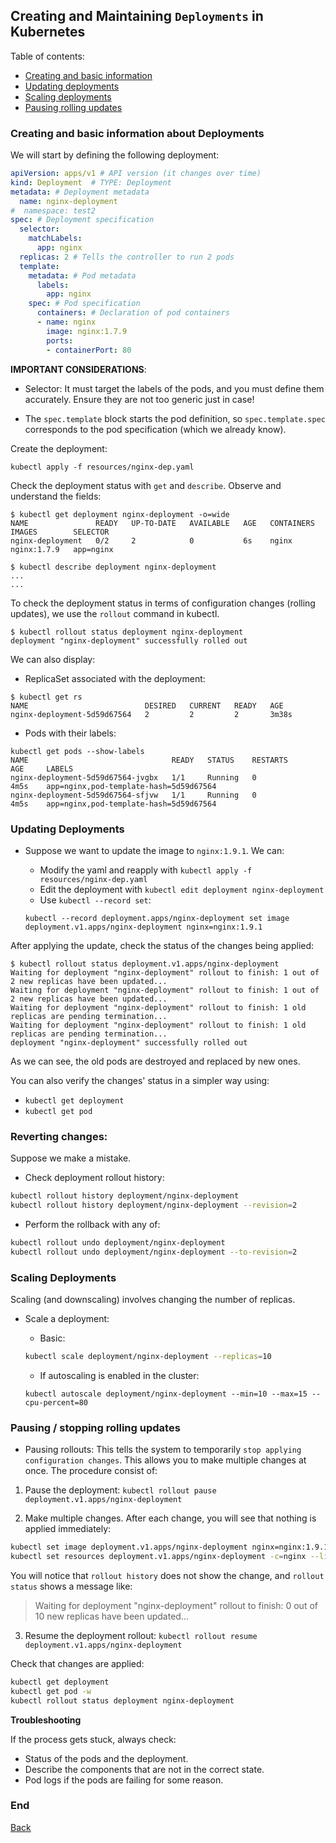 <a name="pod"></a>
## Creating and Maintaining `Deployments` in Kubernetes

Table of contents:

- [Creating and basic information](#creation)
- [Updating deployments](#updates)
- [Scaling deployments](#scale)
- [Pausing rolling updates](#pause)

<a name="creation"></a>
### Creating and basic information about Deployments

We will start by defining the following deployment:

```yaml
apiVersion: apps/v1 # API version (it changes over time)
kind: Deployment  # TYPE: Deployment
metadata: # Deployment metadata
  name: nginx-deployment
#  namespace: test2
spec: # Deployment specification
  selector:
    matchLabels:
      app: nginx
  replicas: 2 # Tells the controller to run 2 pods
  template:
    metadata: # Pod metadata
      labels:
        app: nginx
    spec: # Pod specification
      containers: # Declaration of pod containers
      - name: nginx
        image: nginx:1.7.9
        ports:
        - containerPort: 80
```

__IMPORTANT CONSIDERATIONS__:

* Selector: It must target the labels of the pods, and you must define them accurately. Ensure they are not too generic just in case!

* The `spec.template` block starts the pod definition, so `spec.template.spec` corresponds to the pod specification (which we already know).

Create the deployment:
```
kubectl apply -f resources/nginx-dep.yaml
```

Check the deployment status with `get` and `describe`. Observe and understand the fields:

```
$ kubectl get deployment nginx-deployment -o=wide
NAME               READY   UP-TO-DATE   AVAILABLE   AGE   CONTAINERS   IMAGES        SELECTOR
nginx-deployment   0/2     2            0           6s    nginx        nginx:1.7.9   app=nginx

$ kubectl describe deployment nginx-deployment
...
...
```

To check the deployment status in terms of configuration changes (rolling updates), we use the `rollout` command in kubectl.

```
$ kubectl rollout status deployment nginx-deployment
deployment "nginx-deployment" successfully rolled out
```

We can also display:

- ReplicaSet associated with the deployment:
```
$ kubectl get rs
NAME                          DESIRED   CURRENT   READY   AGE
nginx-deployment-5d59d67564   2         2         2       3m38s
```

- Pods with their labels:

```
kubectl get pods --show-labels
NAME                                READY   STATUS    RESTARTS      AGE     LABELS
nginx-deployment-5d59d67564-jvgbx   1/1     Running   0             4m5s    app=nginx,pod-template-hash=5d59d67564
nginx-deployment-5d59d67564-sfjvw   1/1     Running   0             4m5s    app=nginx,pod-template-hash=5d59d67564
```

<a name="updates"></a>

### Updating Deployments

- Suppose we want to update the image to `nginx:1.9.1`. We can:
  - Modify the yaml and reapply with `kubectl apply -f resources/nginx-dep.yaml`
  - Edit the deployment with `kubectl edit deployment nginx-deployment`
  - Use `kubectl --record set`:

  ```
  kubectl --record deployment.apps/nginx-deployment set image deployment.v1.apps/nginx-deployment nginx=nginx:1.9.1
  ```

After applying the update, check the status of the changes being applied:

```
$ kubectl rollout status deployment.v1.apps/nginx-deployment
Waiting for deployment "nginx-deployment" rollout to finish: 1 out of 2 new replicas have been updated...
Waiting for deployment "nginx-deployment" rollout to finish: 1 out of 2 new replicas have been updated...
Waiting for deployment "nginx-deployment" rollout to finish: 1 old replicas are pending termination...
Waiting for deployment "nginx-deployment" rollout to finish: 1 old replicas are pending termination...
deployment "nginx-deployment" successfully rolled out
```

As we can see, the old pods are destroyed and replaced by new ones.

You can also verify the changes' status in a simpler way using:
  - `kubectl get deployment`
  - `kubectl get pod`

### Reverting changes:

Suppose we make a mistake.

- Check deployment rollout history:

```bash
kubectl rollout history deployment/nginx-deployment
kubectl rollout history deployment/nginx-deployment --revision=2
```

- Perform the rollback with any of:

```bash
kubectl rollout undo deployment/nginx-deployment
kubectl rollout undo deployment/nginx-deployment --to-revision=2
```

<a name="scale"></a>

### Scaling Deployments

Scaling (and downscaling) involves changing the number of replicas.

- Scale a deployment:

  - Basic:

  ```bash
  kubectl scale deployment/nginx-deployment --replicas=10
  ```

  - If autoscaling is enabled in the cluster:
  ```
  kubectl autoscale deployment/nginx-deployment --min=10 --max=15 --cpu-percent=80
  ```

<a name="pause"></a>

### Pausing / stopping rolling updates

- Pausing rollouts: This tells the system to temporarily `stop applying configuration changes`. This allows you to make multiple changes at once. The procedure consist of:

1. Pause the deployment: `kubectl rollout pause deployment.v1.apps/nginx-deployment`

2. Make multiple changes. After each change, you will see that nothing is applied immediately:

```bash
kubectl set image deployment.v1.apps/nginx-deployment nginx=nginx:1.9.1
kubectl set resources deployment.v1.apps/nginx-deployment -c=nginx --limits=cpu=200m,memory=512Mi
```

You will notice that `rollout history` does not show the change, and `rollout status` shows a message like:

> Waiting for deployment "nginx-deployment" rollout to finish: 0 out of 10 new replicas have been updated...

3) Resume the deployment rollout: `kubectl rollout resume deployment.v1.apps/nginx-deployment`

Check that changes are applied:

```bash
kubectl get deployment
kubectl get pod -w
kubectl rollout status deployment nginx-deployment
```

__Troubleshooting__

If the process gets stuck, always check:

- Status of the pods and the deployment.
- Describe the components that are not in the correct state.
- Pod logs if the pods are failing for some reason.


### End
[Back](./README.md)
